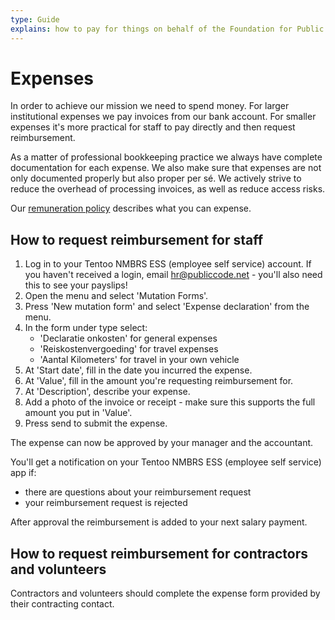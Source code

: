 ```yaml
---
type: Guide
explains: how to pay for things on behalf of the Foundation for Public Code and how to get reimbursed
---
```


# Expenses

In order to achieve our mission we need to spend money.
For larger institutional expenses we pay invoices from our bank account.
For smaller expenses it's more practical for staff to pay directly and then request reimbursement.

As a matter of professional bookkeeping practice we always have complete documentation for each expense. We also make sure that expenses are not only documented properly but also proper per sé. We actively strive to reduce the overhead of processing invoices, as well as reduce access risks.

 Our [remuneration policy](../../organization/remuneration-policy.md) describes what you can expense.

## How to request reimbursement for staff

1. Log in to your Tentoo NMBRS ESS (employee self service) account. If you haven't received a login, email <hr@publiccode.net> - you'll also need this to see your payslips!
2. Open the menu and select 'Mutation Forms'.
3. Press 'New mutation form' and select 'Expense declaration' from the menu.
4. In the form under type select:
   * 'Declaratie onkosten' for general expenses
   * 'Reiskostenvergoeding' for travel expenses
   * 'Aantal Kilometers' for travel in your own vehicle
5. At 'Start date', fill in the date you incurred the expense.
6. At 'Value', fill in the amount you're requesting reimbursement for.
7. At 'Description', describe your expense.
8. Add a photo of the invoice or receipt - make sure this supports the full amount you put in 'Value'.
9. Press send to submit the expense.

The expense can now be approved by your manager and the accountant.

You'll get a notification on your Tentoo NMBRS ESS (employee self service) app if:

* there are questions about your reimbursement request
* your reimbursement request is rejected

After approval the reimbursement is added to your next salary payment.

## How to request reimbursement for contractors and volunteers

Contractors and volunteers should complete the expense form provided by their contracting contact.
